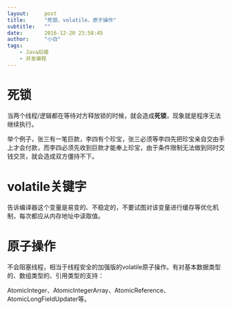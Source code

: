 ```yaml
---
layout:     post
title:      "死锁、volatile、原子操作"
subtitle:   ""
date:       2016-12-20 23:58:45
author:     "小白"
tags:
    - Java后端
    - 并发编程
---
```

# 死锁 #
当两个线程/逻辑都在等待对方释放锁的时候，就会造成**死锁**，现象就是程序无法继续执行。

举个例子，张三有一笔巨款，李四有个珍宝，张三必须等李四先把珍宝亲自交由手上才会付款，而李四必须先收到巨款才能奉上珍宝，由于条件限制无法做到同时交钱交货，就会造成双方僵持不下。

# volatile关键字 #
告诉编译器这个变量是易变的、不稳定的，不要试图对该变量进行缓存等优化机制，每次都应从内存地址中读取值。

# 原子操作 #
不会阻塞线程，相当于线程安全的加强版的volatile原子操作。有对基本数据类型的、数组类型的、引用类型的支持：

AtomicInteger、AtomicIntegerArray、AtomicReference、AtomicLongFieldUpdater等。